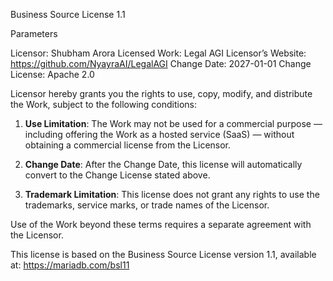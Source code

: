 Business Source License 1.1

Parameters

Licensor:               Shubham Arora
Licensed Work:          Legal AGI
Licensor’s Website:     https://github.com/NyayraAI/LegalAGI
Change Date:            2027-01-01
Change License:         Apache 2.0

Licensor hereby grants you the rights to use, copy, modify, and distribute the Work, subject to the following conditions:

1. **Use Limitation**: The Work may not be used for a commercial purpose — including offering the Work as a hosted service (SaaS) — without obtaining a commercial license from the Licensor.

2. **Change Date**: After the Change Date, this license will automatically convert to the Change License stated above.

3. **Trademark Limitation**: This license does not grant any rights to use the trademarks, service marks, or trade names of the Licensor.

Use of the Work beyond these terms requires a separate agreement with the Licensor.

This license is based on the Business Source License version 1.1, available at: https://mariadb.com/bsl11
